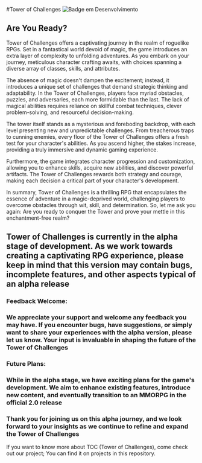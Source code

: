 #Tower of Challenges
![Badge em Desenvolvimento](http://img.shields.io/static/v1?label=STATUS&message=EM%20DESENVOLVIMENTO&color=GREEN&style=for-the-badge)
## Are You Ready?

Tower of Challenges offers a captivating journey in the realm of roguelike RPGs. Set in a fantastical world devoid of magic, the game introduces an extra layer of complexity to unfolding adventures. As you embark on your journey, meticulous character crafting awaits, with choices spanning a diverse array of classes, skills, and attributes.

The absence of magic doesn't dampen the excitement; instead, it introduces a unique set of challenges that demand strategic thinking and adaptability. In the Tower of Challenges, players face myriad obstacles, puzzles, and adversaries, each more formidable than the last. The lack of magical abilities requires reliance on skillful combat techniques, clever problem-solving, and resourceful decision-making.

The tower itself stands as a mysterious and foreboding backdrop, with each level presenting new and unpredictable challenges. From treacherous traps to cunning enemies, every floor of the Tower of Challenges offers a fresh test for your character's abilities. As you ascend higher, the stakes increase, providing a truly immersive and dynamic gaming experience.

Furthermore, the game integrates character progression and customization, allowing you to enhance skills, acquire new abilities, and discover powerful artifacts. The Tower of Challenges rewards both strategy and courage, making each decision a critical part of your character's development.

In summary, Tower of Challenges is a thrilling RPG that encapsulates the essence of adventure in a magic-deprived world, challenging players to overcome obstacles through wit, skill, and determination. So, let me ask you again: Are you ready to conquer the Tower and prove your mettle in this enchantment-free realm?

## Tower of Challenges is currently in the alpha stage of development. As we work towards creating a captivating RPG experience, please keep in mind that this version may contain bugs, incomplete features, and other aspects typical of an alpha release

### **Feedback Welcome:**

### We appreciate your support and welcome any feedback you may have. If you encounter bugs, have suggestions, or simply want to share your experiences with the alpha version, please let us know. Your input is invaluable in shaping the future of the Tower of Challenges

### **Future Plans:**

### While in the alpha stage, we have exciting plans for the game's development. We aim to enhance existing features, introduce new content, and eventually transition to an MMORPG in the official 2.0 release

### Thank you for joining us on this alpha journey, and we look forward to your insights as we continue to refine and expand the Tower of Challenges

If you want to know more about TOC (Tower of Challenges), come check out our project; You can find it on projects in this repository.
